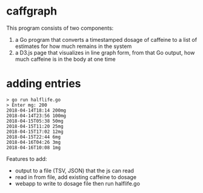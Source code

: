 # caffgraph
This program consists of two components: 

1. a Go program that converts a timestamped dosage of caffeine to a list of estimates for how much remains in the system 
2. a D3.js page that visualizes in line graph form, from that Go output, how much caffeine is in the body at one time

# adding entries
```
> go run halflife.go
> Enter mg: 200
2018-04-14T18:14 200mg
2018-04-14T23:56 100mg
2018-04-15T05:38 50mg
2018-04-15T11:20 25mg
2018-04-15T17:02 12mg
2018-04-15T22:44 6mg
2018-04-16T04:26 3mg
2018-04-16T10:08 1mg
```

Features to add:

* output to a file (TSV, JSON) that the js can read
* read in from file, add existing caffeine to dosage
* webapp to write to dosage file then run halflife.go
